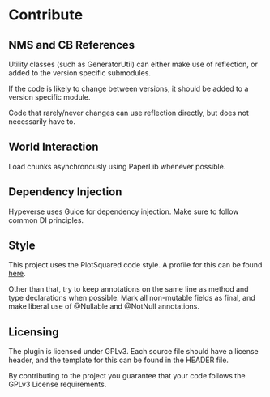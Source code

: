 # Contribute

## NMS and CB References

Utility classes (such as GeneratorUtil) can either
make use of reflection, or added to the version specific
submodules.

If the code is likely to change between versions,
it should be added to a version specific module.

Code that rarely/never changes can use reflection directly,
but does not necessarily have to.

## World Interaction

Load chunks asynchronously using PaperLib whenever possible.

## Dependency Injection

Hypeverse uses Guice for dependency injection. 
Make sure to follow common DI principles.

## Style

This project uses the PlotSquared code style.
A profile for this can be found [here](https://github.com/IntellectualSites/PlotSquared/blob/v5/code_style.xml).

Other than that, try to keep annotations on the same line
as method and type declarations when possible. Mark
all non-mutable fields as final, and make liberal
use of @Nullable and @NotNull annotations.

## Licensing

The plugin is licensed under GPLv3. Each source file
should have a license header, and the template for this
can be found in the HEADER file.

By contributing to the project you guarantee that your
code follows the GPLv3 License requirements.
